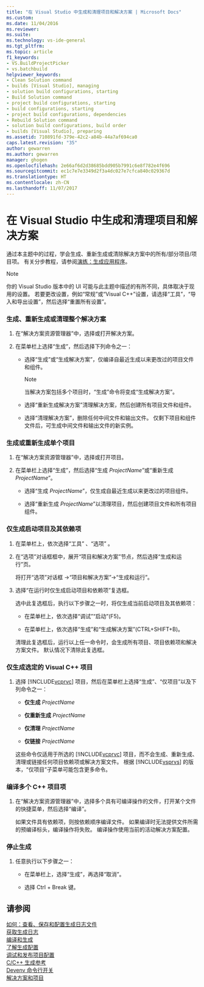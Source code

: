 ```yaml
---
title: "在 Visual Studio 中生成和清理项目和解决方案 | Microsoft Docs"
ms.custom: 
ms.date: 11/04/2016
ms.reviewer: 
ms.suite: 
ms.technology: vs-ide-general
ms.tgt_pltfrm: 
ms.topic: article
f1_keywords:
- VS.BuildProjectPicker
- vs.batchbuild
helpviewer_keywords:
- Clean Solution command
- builds [Visual Studio], managing
- solution build configurations, starting
- Build Solution command
- project build configurations, starting
- build configurations, starting
- project build configurations, dependencies
- Rebuild Solution command
- solution build configurations, build order
- builds [Visual Studio], preparing
ms.assetid: 710891fd-379e-42c2-a84b-44a7af694ca0
caps.latest.revision: "35"
author: gewarren
ms.author: gewarren
manager: ghogen
ms.openlocfilehash: 2e66af6d2d38685bdd905b7991c6e8f782e4f696
ms.sourcegitcommit: ec1c7e7e3349d2f3a4dc027e7cfca840c029367d
ms.translationtype: HT
ms.contentlocale: zh-CN
ms.lasthandoff: 11/07/2017
---
```

# <a name="building-and-cleaning-projects-and-solutions-in-visual-studio"></a>在 Visual Studio 中生成和清理项目和解决方案
通过本主题中的过程，学会生成、重新生成或清除解决方案中的所有/部分项目/项目项。 有关分步教程，请参阅[演练：生成应用程序](../ide/walkthrough-building-an-application.md)。  
  
> [!NOTE]
> 你的 Visual Studio 版本中的 UI 可能与此主题中描述的有所不同，具体取决于现用的设置。 若要更改设置，例如“常规”或“Visual C++”设置，请选择“工具”，“导入和导出设置”，然后选择“重置所有设置”。
  
### <a name="to-build-rebuild-or-clean-an-entire-solution"></a>生成、重新生成或清理整个解决方案  
  
1.  在“解决方案资源管理器”中，选择或打开解决方案。  
  
2.  在菜单栏上选择“生成”，然后选择下列命令之一：  
  
    -   选择“生成”或“生成解决方案”，仅编译自最近生成以来更改过的项目文件和组件。  
  
        > [!NOTE]
        >  当解决方案包括多个项目时，“生成”命令将变成“生成解决方案”。  
  
    -   选择“重新生成解决方案”清理解决方案，然后创建所有项目文件和组件。  
  
    -   选择“清理解决方案”，删除任何中间文件和输出文件。 仅剩下项目和组件文件后，可生成中间文件和输出文件的新实例。  
  
### <a name="to-build-or-rebuild-a-single-project"></a>生成或重新生成单个项目  
  
1.  在“解决方案资源管理器”中，选择或打开项目。  
  
2.  在菜单栏上选择“生成”，然后选择“生成 *ProjectName*”或“重新生成 *ProjectName*”。  
  
    -   选择“生成 *ProjectName*”，仅生成自最近生成以来更改过的项目组件。  
  
    -   选择“重新生成 *ProjectName*”以清理项目，然后创建项目文件和所有项目组件。  
  
### <a name="to-build-only-the-startup-project-and-its-dependencies"></a>仅生成启动项目及其依赖项  
  
1.  在菜单栏上，依次选择“工具” 、“选项” 。  
  
2.  在“选项”对话框框中，展开“项目和解决方案”节点，然后选择“生成和运行”页。  
  
     将打开“选项”对话框 ->“项目和解决方案”->“生成和运行”。  
  
3.  选择“在运行时仅生成启动项目和依赖项”复选框。  
  
     选中此复选框后，执行以下步骤之一时，将仅生成当前启动项目及其依赖项：  
  
    -   在菜单栏上，依次选择“调试”“启动”(F5)。  
  
    -   在菜单栏上，依次选择“生成”和“生成解决方案”(CTRL+SHIFT+B)。  
  
    清理此复选框后，运行以上任一命令时，会生成所有项目、项目依赖项和解决方案文件。 默认情况下清除此复选框。  
  
### <a name="to-build-only-the-selected-visual-c-project"></a>仅生成选定的 Visual C++ 项目  
  
1.  选择 [!INCLUDE[vcprvc](../code-quality/includes/vcprvc_md.md)] 项目，然后在菜单栏上选择“生成”、“仅项目”以及下列命令之一：  
  
    -   **仅生成** *ProjectName*  
  
    -   **仅重新生成** *ProjectName*  
  
    -   **仅清理** *ProjectName*  
  
    -   **仅链接** *ProjectName*  
  
    这些命令仅适用于所选的 [!INCLUDE[vcprvc](../code-quality/includes/vcprvc_md.md)] 项目，而不会生成、重新生成、清理或链接任何项目依赖项或解决方案文件。 根据 [!INCLUDE[vsprvs](../code-quality/includes/vsprvs_md.md)] 的版本，“仅项目”子菜单可能包含更多命令。  
  
### <a name="to-compile-multiple-c-project-items"></a>编译多个 C++ 项目项  
  
1.  在“解决方案资源管理器”中，选择多个具有可编译操作的文件，打开某个文件的快捷菜单，然后选择“编译”。  
  
    如果文件具有依赖项，则按依赖顺序编译文件。 如果编译时无法提供文件所需的预编译标头，编译操作将失败。 编译操作使用当前的活动解决方案配置。  
  
### <a name="to-stop-a-build"></a>停止生成  
  
1.  任意执行以下步骤之一：  
  
    -   在菜单栏上，选择“生成”，再选择“取消”。  
  
    -   选择 Ctrl + Break 键。  
  
## <a name="see-also"></a>请参阅
[如何：查看、保存和配置生成日志文件](../ide/how-to-view-save-and-configure-build-log-files.md)   
[获取生成日志](../msbuild/obtaining-build-logs-with-msbuild.md)   
[编译和生成](../ide/compiling-and-building-in-visual-studio.md)   
[了解生成配置](../ide/understanding-build-configurations.md)   
[调试和发布项目配置](http://msdn.microsoft.com/en-us/0440b300-0614-4511-901a-105b771b236e)   
[C/C++ 生成参考](/cpp/build/reference/c-cpp-building-reference)   
[Devenv 命令行开关](../ide/reference/devenv-command-line-switches.md)   
[解决方案和项目](../ide/solutions-and-projects-in-visual-studio.md)